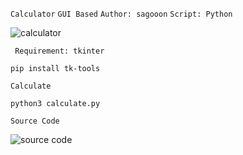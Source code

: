 ``` Calculator ``` ```GUI Based``` ``` Author: sagooon ``` ```Script: Python```

![calculator](https://user-images.githubusercontent.com/74248485/126494856-5e33bf97-5be6-456a-a66f-814345ae9ed1.png)

``` Requirement: tkinter```   
```
pip install tk-tools
```

``` Calculate ```
```
python3 calculate.py
```
``` Source Code ```

![source code](https://user-images.githubusercontent.com/74248485/126491693-fbd5331c-fec8-4189-8598-0dc99b098dd5.png)
